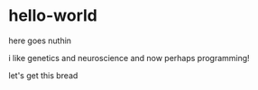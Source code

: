 # hello-world
here goes nuthin

i like genetics and neuroscience
and now perhaps programming!

let's get this bread
